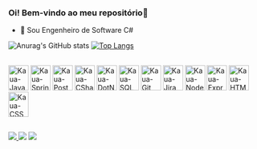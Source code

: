 ### Oi! Bem-vindo ao meu repositório👋

- 🌱 Sou Engenheiro de Software C#

![Anurag's GitHub stats](https://github-readme-stats.vercel.app/api?username=KauaVilasBoas&show_icons=true&theme=merko)
[![Top Langs](https://github-readme-stats.vercel.app/api/top-langs/?username=KauaVilasBoas&layout=compact&theme=merko)](https://github.com/KauaVilasBoas/github-readme-stats)
<div style="display: inline-block;"><br>
        <img alt="Kaua-Java" height="50" width="40" src="https://cdn.jsdelivr.net/gh/devicons/devicon/icons/java/java-original-wordmark.svg"/>
        <img alt="Kaua-SpringBoot" height="50" width="40" src="https://cdn.jsdelivr.net/gh/devicons/devicon/icons/spring/spring-original-wordmark.svg" />
        <img alt="Kaua-PostgreSQL" height="50" width="40" src="https://cdn.jsdelivr.net/gh/devicons/devicon/icons/postgresql/postgresql-original-wordmark.svg"/>
        <img alt="Kaua-CSharp" height="50" width="40" src="https://cdn.jsdelivr.net/gh/devicons/devicon@latest/icons/csharp/csharp-original.svg" />
        <img alt="Kaua-DotNetCore" height="50" width="40" src="https://cdn.jsdelivr.net/gh/devicons/devicon@latest/icons/dotnetcore/dotnetcore-original.svg" />
        <img alt="Kaua-SQLServer" height="50" width="40" src="https://cdn.jsdelivr.net/gh/devicons/devicon@latest/icons/microsoftsqlserver/microsoftsqlserver-original-wordmark.svg" />
        <img alt="Kaua-Git" height="50" width="40" src="https://cdn.jsdelivr.net/gh/devicons/devicon/icons/git/git-plain.svg" />
        <img alt="Kaua-Jira" height="50" width="40" src="https://cdn.jsdelivr.net/gh/devicons/devicon@latest/icons/jira/jira-original-wordmark.svg" />
        <img alt="Kaua-NodeJS" height="50" width="40" src="https://cdn.jsdelivr.net/gh/devicons/devicon/icons/nodejs/nodejs-plain.svg" />
        <img alt="Kaua-Express" height="50" width="40" src="https://cdn.jsdelivr.net/gh/devicons/devicon/icons/express/express-original.svg" />
        <img alt="Kaua-HTML" height="50" width="40" src="https://cdn.jsdelivr.net/gh/devicons/devicon/icons/html5/html5-original-wordmark.svg"/>
        <img alt="Kaua-CSS" height="50" width="40" src="https://cdn.jsdelivr.net/gh/devicons/devicon/icons/css3/css3-original-wordmark.svg"/>
        
          
</div>

##

<div>
   <a href="https://www.linkedin.com/in/kau%C3%A3-vilas-boas-375357225/" target="_blank"> <img src="https://img.shields.io/badge/LinkedIn-0077B5?style=for-the-badge&logo=linkedin&logoColor=white"> </a>
   <a href="https://www.instagram.com/kauacaldeira._/" target="_blank"> <img src="https://img.shields.io/badge/Instagram-E4405F?style=for-the-badge&logo=instagram&logoColor=white" ></a>
   <a href= "mailto:kauacaldeira@hotmail.com" target="_blank"> <img src="https://img.shields.io/badge/Microsoft_Outlook-0078D4?style=for-the-badge&logo=microsoft-outlook&logoColor=white" ></a>
</div>
